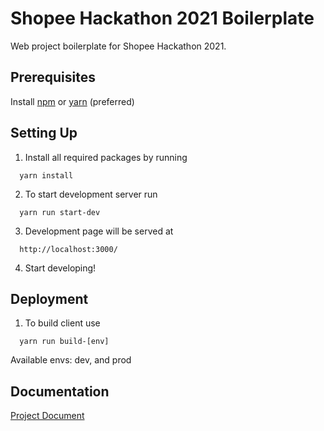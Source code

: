 # Shopee Hackathon 2021 Boilerplate

Web project boilerplate for Shopee Hackathon 2021.

## Prerequisites

Install [npm](https://www.npmjs.com/) or [yarn](https://yarnpkg.com) (preferred)

## Setting Up

1. Install all required packages by running

```
  yarn install
```

2. To start development server run

```
  yarn run start-dev
```

3. Development page will be served at

```
  http://localhost:3000/
```

4. Start developing!

## Deployment

1. To build client use

```
  yarn run build-[env]
```

Available envs: dev, and prod

## Documentation

[Project Document](https://docs.google.com/document/d/1wQVtdZSiNEx5daiKbl_NA1TK9vQ2oCFGHdRww6PAQBw)
